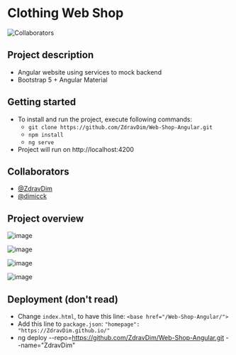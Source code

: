 # Clothing Web Shop

![Collaborators](https://img.shields.io/badge/Collaborators-2-green)

## Project description

- Angular website using services to mock backend
- Bootstrap 5 + Angular Material

## Getting started

- To install and run the project, execute following commands:
    - `git clone https://github.com/ZdravDim/Web-Shop-Angular.git`
    - `npm install`
    - `ng serve`
- Project will run on http://localhost:4200

## Collaborators

- [@ZdravDim](https://github.com/ZdravDim)
- [@dimicck](https://github.com/dimicck)

## Project overview

![image](https://github.com/user-attachments/assets/4f16f42b-d68b-4cac-91b0-6fc6d1b3c38e)

![image](https://github.com/user-attachments/assets/cbaa3905-83ac-4a5d-ad8f-344919f75e86)

![image](https://github.com/user-attachments/assets/914bb2a0-5742-4f2a-b66e-f9ca39bc0ab2)

![image](https://github.com/user-attachments/assets/3223e218-687f-49c0-a538-d2016fc1d236)

## Deployment (don't read)
- Change `index.html`, to have this line: `<base href="/Web-Shop-Angular/">`
- Add this line to `package.json`: `"homepage": "https://ZdravDim.github.io/"`
- ng deploy --repo=https://github.com/ZdravDim/Web-Shop-Angular.git --name="ZdravDim"
